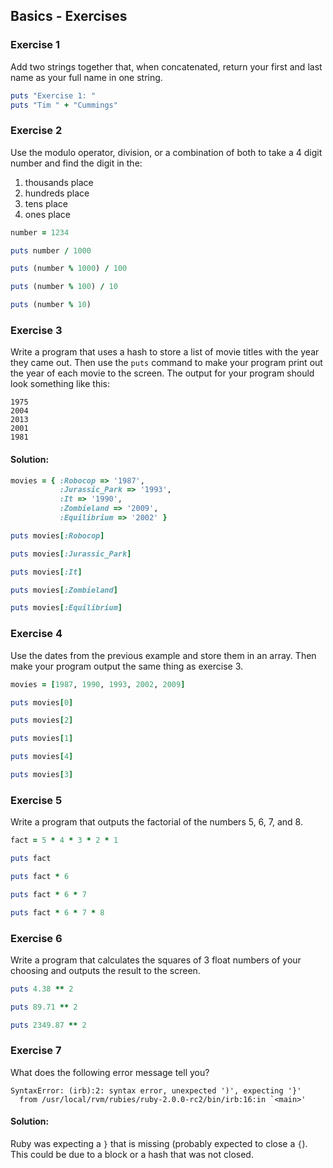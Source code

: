 ## Basics - Exercises


### Exercise 1
Add two strings together that, when concatenated, return your first and last name as your full name in one string.

``` ruby
puts "Exercise 1: "
puts "Tim " + "Cummings"
```


### Exercise 2
Use the modulo operator, division, or a combination of both to take a 4 digit number and find the digit in the:
  1. thousands place
  2. hundreds place
  3. tens place
  4. ones place

``` ruby
number = 1234

puts number / 1000

puts (number % 1000) / 100

puts (number % 100) / 10

puts (number % 10)
```


### Exercise 3
Write a program that uses a hash to store a list of movie titles with the year they came out. Then use the `puts` command to make your program print out the year of each movie to the screen. The output for your program should look something like this:
```
1975
2004
2013
2001
1981
```

#### Solution:
``` ruby
movies = { :Robocop => '1987',
           :Jurassic_Park => '1993',
           :It => '1990',
           :Zombieland => '2009',
           :Equilibrium => '2002' }

puts movies[:Robocop]

puts movies[:Jurassic_Park]

puts movies[:It]

puts movies[:Zombieland]

puts movies[:Equilibrium]
```


### Exercise 4
Use the dates from the previous example and store them in an array. Then make your program output the same thing as exercise 3.

``` ruby
movies = [1987, 1990, 1993, 2002, 2009]

puts movies[0]

puts movies[2]

puts movies[1]

puts movies[4]

puts movies[3]
```


### Exercise 5
Write a program that outputs the factorial of the numbers 5, 6, 7, and 8.

``` ruby
fact = 5 * 4 * 3 * 2 * 1

puts fact

puts fact * 6

puts fact * 6 * 7

puts fact * 6 * 7 * 8
```


### Exercise 6
Write a program that calculates the squares of 3 float numbers of your choosing and outputs the result to the screen.

``` ruby
puts 4.38 ** 2

puts 89.71 ** 2

puts 2349.87 ** 2
```


### Exercise 7
What does the following error message tell you?

```
SyntaxError: (irb):2: syntax error, unexpected ')', expecting '}'
  from /usr/local/rvm/rubies/ruby-2.0.0-rc2/bin/irb:16:in `<main>'
```

#### Solution:
Ruby was expecting a `}` that is missing (probably expected to close a `{`). This could be due to a block or a hash that was not closed.
